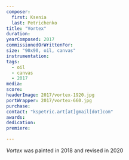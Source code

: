 ```yaml
---
composer:
  first: Ksenia
  last: Petrichenko
title: "Vortex"
duration:
yearComposed: 2017
commissionedOrWrittenFor:
size: "90x90, oil, canvas"
instrumentation:
tags:
  - oil
  - canvas
  - 2017
media:
score:
headerImage: 2017/vortex-1920.jpg
portWrapper: 2017/vortex-660.jpg
purchase: 
contact: "kspetric.art[at]gmail[dot]com"
awards:
dedication:
premiere:

---
```

*Vortex* was painted in 2018 and revised in 2020
<br><Br>
